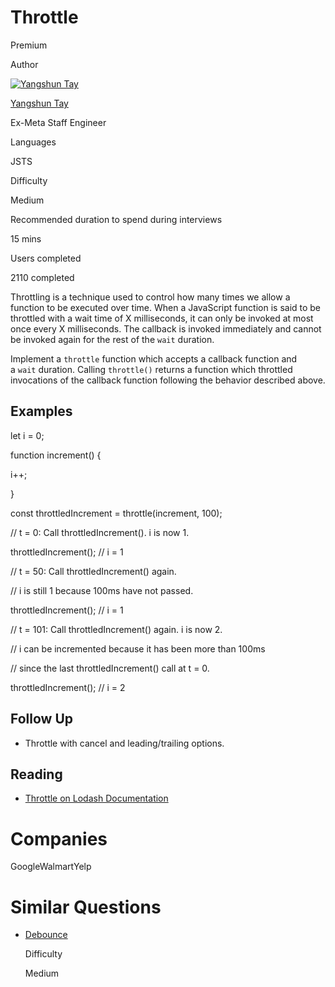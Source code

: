 # Throttle

Premium

Author

[![Yangshun Tay](https://www.greatfrontend.com/img/team/yangshun.jpg)](https://www.linkedin.com/in/yangshun)

[Yangshun Tay](https://www.linkedin.com/in/yangshun)[](https://www.linkedin.com/in/yangshun)

Ex-Meta Staff Engineer

Languages

JSTS

Difficulty

Medium

Recommended duration to spend during interviews

15 mins

Users completed

2110 completed

Throttling is a technique used to control how many times we allow a function to be executed over time. When a JavaScript function is said to be throttled with a wait time of X milliseconds, it can only be invoked at most once every X milliseconds. The callback is invoked immediately and cannot be invoked again for the rest of the `wait` duration.

Implement a `throttle` function which accepts a callback function and a `wait` duration. Calling `throttle()` returns a function which throttled invocations of the callback function following the behavior described above.

## Examples

let i = 0;

function increment() {

  i++;

}

const throttledIncrement = throttle(increment, 100);

// t = 0: Call throttledIncrement(). i is now 1.

throttledIncrement(); // i = 1

// t = 50: Call throttledIncrement() again.

//  i is still 1 because 100ms have not passed.

throttledIncrement(); // i = 1

// t = 101: Call throttledIncrement() again. i is now 2.

//  i can be incremented because it has been more than 100ms

//  since the last throttledIncrement() call at t = 0.

throttledIncrement(); // i = 2

## Follow Up

- Throttle with cancel and leading/trailing options.

## Reading

- [Throttle on Lodash Documentation](https://lodash.com/docs/4.17.15#throttle)

# Companies

GoogleWalmartYelp

# Similar Questions

- [Debounce](https://www.greatfrontend.com/questions/javascript/debounce)
    
    Difficulty
    
    Medium
